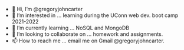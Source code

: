 - 👋 Hi, I’m @gregoryjohncarter
- 👀 I’m interested in ... learning during the UConn web dev. boot camp 2021-2022
- 🌱 I’m currently learning ... NoSQL and MongoDB
- 💞️ I’m looking to collaborate on ... homework and assignments.
- 📫 How to reach me ... email me on Gmail @gregoryjohncarter. 

<!---
gregoryjohncarter/gregoryjohncarter is a ✨ special ✨ repository because its `README.md` (this file) appears on your GitHub profile.
You can click the Preview link to take a look at your changes.
--->
